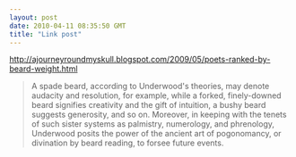 ```yaml
---
layout: post
date: 2010-04-11 08:35:50 GMT
title: "Link post"
---
```

<http://ajourneyroundmyskull.blogspot.com/2009/05/poets-ranked-by-beard-weight.html>

> A spade beard, according to Underwood's theories, may denote audacity and resolution, for example, while a forked, finely-downed beard signifies creativity and the gift of intuition, a bushy beard suggests generosity, and so on. Moreover, in keeping with the tenets of such sister systems as palmistry, numerology, and phrenology, Underwood posits the power of the ancient art of pogonomancy, or divination by beard reading, to forsee future events.